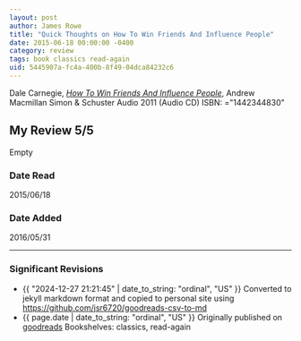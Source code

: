 ```yaml
---
layout: post
author: James Rowe
title: "Quick Thoughts on How To Win Friends And Influence People"
date: 2015-06-18 00:00:00 -0400
category: review
tags: book classics read-again
uid: 5445907a-fc4a-400b-8f49-04dca84232c6
---
```


Dale Carnegie, *[How To Win Friends And Influence People](https://www.goodreads.com/book/show/10863287)*, Andrew Macmillan Simon & Schuster Audio 2011 (Audio CD) ISBN: ="1442344830"

## My Review 5/5

Empty

### Date Read
2015/06/18

### Date Added
2016/05/31

---

### Significant Revisions

- {{ "2024-12-27 21:21:45" | date_to_string: "ordinal", "US" }} Converted to jekyll markdown format and copied to personal site using <https://github.com/jsr6720/goodreads-csv-to-md>
- {{ page.date | date_to_string: "ordinal", "US" }} Originally published on [goodreads](https://www.goodreads.com) Bookshelves: classics, read-again